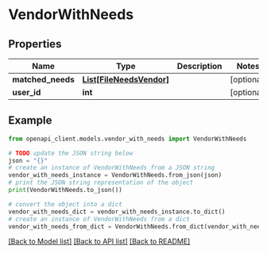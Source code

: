 # VendorWithNeeds


## Properties

Name | Type | Description | Notes
------------ | ------------- | ------------- | -------------
**matched_needs** | [**List[FileNeedsVendor]**](FileNeedsVendor.md) |  | [optional] 
**user_id** | **int** |  | [optional] 

## Example

```python
from openapi_client.models.vendor_with_needs import VendorWithNeeds

# TODO update the JSON string below
json = "{}"
# create an instance of VendorWithNeeds from a JSON string
vendor_with_needs_instance = VendorWithNeeds.from_json(json)
# print the JSON string representation of the object
print(VendorWithNeeds.to_json())

# convert the object into a dict
vendor_with_needs_dict = vendor_with_needs_instance.to_dict()
# create an instance of VendorWithNeeds from a dict
vendor_with_needs_from_dict = VendorWithNeeds.from_dict(vendor_with_needs_dict)
```
[[Back to Model list]](../README.md#documentation-for-models) [[Back to API list]](../README.md#documentation-for-api-endpoints) [[Back to README]](../README.md)


